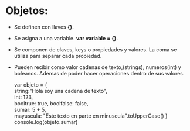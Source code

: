 # Objetos:

* Se definen con llaves **{}**.
* Se asigna a una variable. **var variable = {}**.
* Se componen de claves, keys o propiedades y valores. La coma se utiliza para separar cada propiedad.
* Pueden recibir como valor cadenas de texto,(strings), numeros(int) y boleanos. Ademas de poder hacer operaciones dentro de sus valores.

    var objeto = {    
        string:"Hola soy una cadena de texto",    
        int: 123,    
        booltrue: true, 
        boolfalse: false,    
        sumar: 5 + 5,    
        mayuscula: "Este texto en parte en minuscula".toUpperCase() 
    }
    console.log(objeto.sumar)

